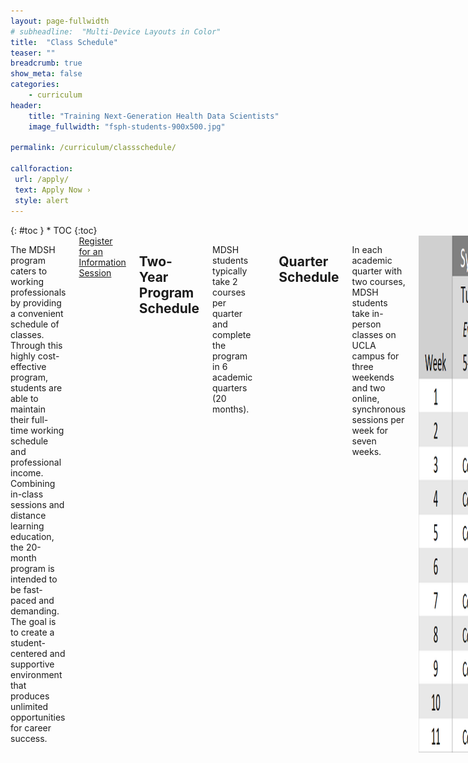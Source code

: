 ```yaml
---
layout: page-fullwidth
# subheadline:  "Multi-Device Layouts in Color"
title:  "Class Schedule"
teaser: ""
breadcrumb: true
show_meta: false
categories:
    - curriculum
header:
    title: "Training Next-Generation Health Data Scientists"
    image_fullwidth: "fsph-students-900x500.jpg"

permalink: /curriculum/classschedule/

callforaction:
 url: /apply/
 text: Apply Now ›
 style: alert
---
```


<div class="row">
<div class="medium-4 medium-push-8 columns" markdown="1">
<div class="panel radius" markdown="1">
{: #toc }
*  TOC
{:toc}
</div>
</div><!-- /.medium-4.columns -->

<div class="medium-8 medium-pull-4 columns" markdown="1">

The MDSH program caters to working professionals by providing a convenient schedule of classes. Through this highly cost-effective program, students are able to maintain their full-time working schedule and professional income. Combining in-class sessions and distance learning education, the 20-month program is intended to be fast-paced and demanding. The goal is to create a student-centered and supportive environment that produces unlimited opportunities for career success.

<div class="row t60 b60">
        <div class="small-12 text-center columns">
            <a class="button large radius info" href="https://ucla.zoom.us/meeting/register/tJIuc-mtqj0qG91cHwVA2wEnn3WDwxVEio-p">Register for an Information Session</a>
        </div><!-- /.small-12.columns -->
</div><!-- /.row -->

## Two-Year Program Schedule

MDSH students typically take 2 courses per quarter and complete the program in 6 academic quarters (20 months).

| Year | Fall Quarter               | Winter Quarter                    | Spring Quarter                    |
|------|----------------------------|-----------------------------------|-----------------------------------|
| 1    | BIOSTAT 203A Data Management and Statistical Computing <br> <br> BIOSTAT 201A Introduction to Biostatistics | BIOSTAT 203B Data Science in R <br> <br>  BIOSTAT 212A Statistical Learning   | BIOSTAT 203C Data Science in Python <br> <br> BIOSTAT 212B Statistical Learning |
| 2    | PUBHLT C201 Public Health <br> <br> Elective 1 | Elective 2 <br> <br> Elective 3  | Elective 4 <br> <br> BIOSTAT 401 Capstone |



## Quarter Schedule 

In each academic quarter with two courses, MDSH students take in-person classes on UCLA campus for three weekends and two online, synchronous sessions per week for seven weeks.

<!--

| <br> <br> <br>Week | Tuesday <br> (online) <br> <br> Evening <br> 5-7:30pm| Thursday <br> (online) <br> <br> Evening <br> 5-7:30pm| Saturday <br> (in-person) <br> <br> Morning <br> 8:30-11:50am|  <br> <br> <br> Afternoon <br> 1-4:20pm| Sunday <br> (in-person) <br> <br> Morning <br> 8:30-11:50am | <br>  <br> <br> Afternoon <br> 1-4:20pm |
|------|--------------------|--------------------|--------------------:|----------------------|--------------------:|----------------------|
| 1    |                    |                    | Course 1            | Course 2             | Course 1            | Course 2             |
| 2    |                    | Course 2           |                     |                      |                     |                      |
| 3    | Course 1           | Course 2           |                     |                      |                     |                      |
| 4    | Course 1           | Course 2           |                     |                      |                     |                      |
| 5    | Course 1           |                    | Course 1            | Course 2             | Course 1            | Course 2             |
| 6    |                    | Course 2           |                     |                      |                     |                      |
| 7    | Course 1           | Course 2           |                     |                      |                     |                      |
| 8    | Course 1           | Course 2           |                     |                      |                     |                      |
| 9    | Course 1           |                    | Course 1            | Course 2             | Course 1            | Course 2             |
| 10   |                    | Course 2           |                     |                      |                     |                      |
| 11   | Course 1           |                    |                     |                      |                     |                      |

-->

<!-- Just use a static image instead (1000px just to make sure it takes up whole center portion of screen) -->
<img src="/images/class_schedule_img.png" align="left" width="1000px" style="margin:0px 10px 0px 0px"/>


</div><!-- /.medium-8.columns -->
</div><!-- /.row -->

